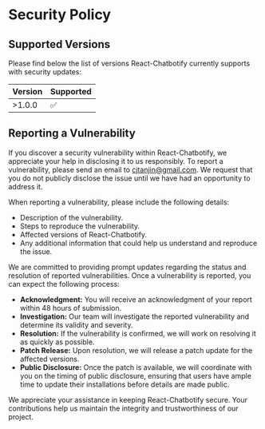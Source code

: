 # Security Policy

## Supported Versions

Please find below the list of versions React-Chatbotify currently supports with security updates:

| Version | Supported          |
| ------- | ------------------ |
| >1.0.0  | :white_check_mark: |

## Reporting a Vulnerability

If you discover a security vulnerability within React-Chatbotify, we appreciate your help in disclosing it to us responsibly. To report a vulnerability, please send an email to [cjtanjin@gmail.com](mailto:cjtanjin@gmail.com). We request that you do not publicly disclose the issue until we have had an opportunity to address it.

When reporting a vulnerability, please include the following details:
- Description of the vulnerability.
- Steps to reproduce the vulnerability.
- Affected versions of React-Chatbotify.
- Any additional information that could help us understand and reproduce the issue.

We are committed to providing prompt updates regarding the status and resolution of reported vulnerabilities. Once a vulnerability is reported, you can expect the following process:
- **Acknowledgment:** You will receive an acknowledgment of your report within 48 hours of submission.
- **Investigation:** Our team will investigate the reported vulnerability and determine its validity and severity.
- **Resolution:** If the vulnerability is confirmed, we will work on resolving it as quickly as possible.
- **Patch Release:** Upon resolution, we will release a patch update for the affected versions.
- **Public Disclosure:** Once the patch is available, we will coordinate with you on the timing of public disclosure, ensuring that users have ample time to update their installations before details are made public.

We appreciate your assistance in keeping React-Chatbotify secure. Your contributions help us maintain the integrity and trustworthiness of our project.
